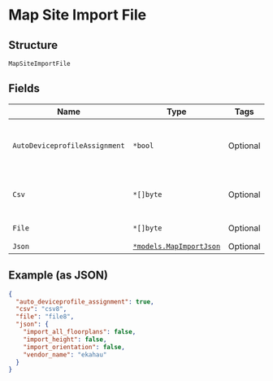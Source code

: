 
# Map Site Import File

## Structure

`MapSiteImportFile`

## Fields

| Name | Type | Tags | Description |
|  --- | --- | --- | --- |
| `AutoDeviceprofileAssignment` | `*bool` | Optional | whether to auto assign device to deviceprofile by name |
| `Csv` | `*[]byte` | Optional | csv file for ap name mapping, optional |
| `File` | `*[]byte` | Optional | ekahau or ibwave file |
| `Json` | [`*models.MapImportJson`](../../doc/models/map-import-json.md) | Optional | - |

## Example (as JSON)

```json
{
  "auto_deviceprofile_assignment": true,
  "csv": "csv8",
  "file": "file8",
  "json": {
    "import_all_floorplans": false,
    "import_height": false,
    "import_orientation": false,
    "vendor_name": "ekahau"
  }
}
```

